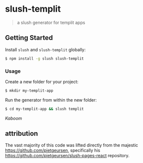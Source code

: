 # slush-templit

> a slush generator for templit apps

## Getting Started

Install `slush` and `slush-templit` globally:

```bash
$ npm install -g slush slush-templit
```

### Usage

Create a new folder for your project:

```bash
$ mkdir my-templit-app
```

Run the generator from within the new folder:

```bash
$ cd my-templit-app && slush templit
```

*Kaboom*

## attribution
The vast majority of this code was lifted directly from the majestic https://github.com/pietgeursen,
specifically his https://github.com/pietgeursen/slush-pages-react repository.
